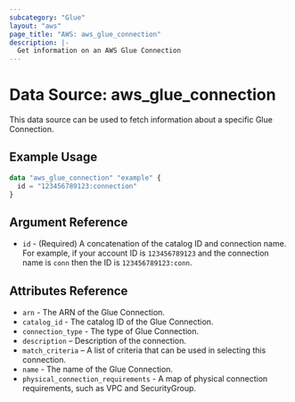 ```yaml
---
subcategory: "Glue"
layout: "aws"
page_title: "AWS: aws_glue_connection"
description: |-
  Get information on an AWS Glue Connection
---
```


# Data Source: aws_glue_connection

This data source can be used to fetch information about a specific Glue Connection.

## Example Usage

```terraform
data "aws_glue_connection" "example" {
  id = "123456789123:connection"
}
```

## Argument Reference

* `id` - (Required) A concatenation of the catalog ID and connection name. For example, if your account ID is
`123456789123` and the connection name is `conn` then the ID is `123456789123:conn`.

## Attributes Reference

* `arn` - The ARN of the Glue Connection.
* `catalog_id` - The catalog ID of the Glue Connection.
* `connection_type` - The type of Glue Connection.
* `description` – Description of the connection.
* `match_criteria` – A list of criteria that can be used in selecting this connection.
* `name` - The name of the Glue Connection.
* `physical_connection_requirements` - A map of physical connection requirements, such as VPC and SecurityGroup.
